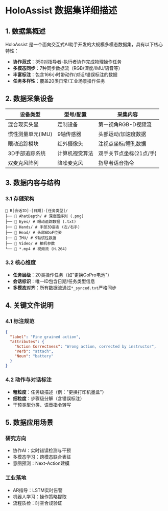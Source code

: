 # HoloAssist 数据集详细描述

## 1. 数据集概述
HoloAssist 是一个面向交互式AI助手开发的大规模多模态数据集，具有以下核心特性：
- **协作范式**：350对指导者-执行者协作完成物理操作任务
- **多模态同步**：7种同步数据流（RGB/深度/IMU/语音等）
- **丰富标注**：包含166小时带动作/对话/错误标注的数据
- **任务多样性**：覆盖20类日常/工业场景操作任务

## 2. 数据采集设备
| 设备类型               | 型号/配置                  | 采集内容                 |
|------------------------|---------------------------|--------------------------|
| 混合现实头显           | 定制设备                  | 第一视角RGB-D视频流      |
| 惯性测量单元(IMU)      | 9轴传感器                 | 头部运动/加速度数据       |
| 眼动追踪模块           | 红外摄像头                | 注视点坐标/瞳孔数据       |
| 3D手部追踪系统         | 计算机视觉算法            | 双手关节点坐标(21点/手)  |
| 双麦克风阵列           | 降噪麦克风                | 指导者语音指令           |

## 3. 数据内容与结构

### 3.1 存储架构
```text
📁 R[会话ID]-[日期]-[任务类型]/
├── 📂 AhatDepth/ # 深度图序列 (.png)
├── 📂 Eyes/ # 眼动追踪数据 (.txt)
├── 📂 Hands/ # 手部3D姿态 (左/右手)
├── 📂 Head/ # 头部6DoF位姿
├── 📂 IMU/ # 9轴惯性数据
├── 📂 Video/ # 相机参数
└── 🎥 *.mp4 # 视频流 (H.264)
```


### 3.2 核心维度
- **任务层级**：20类操作任务（如"更换GoPro电池"）
- **会话标识**：唯一ID包含日期/任务类型信息
- **多模态对齐**：所有数据流通过`*_synced.txt`严格同步

## 4. 关键文件说明
### 4.1 标注规范
```json
{
  "label": "Fine grained action",
  "attributes": {
    "Action Correctness": "Wrong action, corrected by instructor",
    "Verb": "attach",
    "Noun": "battery" 
  }
}
```

### 4.2 动作与对话标注
- **粗粒度**：任务级描述（例："更换打印机墨盒"）
- **细粒度**：步骤级分解（含错误标注）
- 干预类型分类、语音指令转写

## 5. 数据应用场景

### 研究方向
- 协作AI：实时错误检测与干预
- 多模态学习：跨模态联合表征
- 意图预测：Next-Action建模

### 工业落地
- AR指导：LSTM实时告警
- 机器人学习：操作策略提取
- 流程质检：时空合规验证